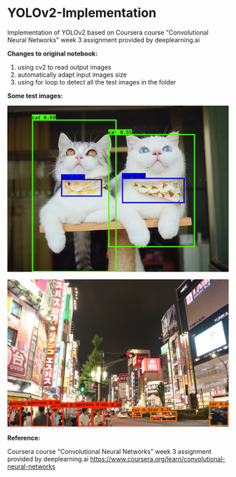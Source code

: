 # YOLOv2-Implementation
Implementation of YOLOv2 based on Coursera course "Convolutional Neural Networks" week 3 assignment provided by deeplearning.ai

**Changes to original notebook:**
1. using cv2 to read output images
2. automatically adapt input images size
3. using for loop to detect all the test images in the folder

**Some test images:**

![alt text](https://github.com/lxy000719/YOLOv2-Implementation/blob/master/out/test4.jpg?raw=true)

![alt text](https://github.com/lxy000719/YOLOv2-Implementation/blob/master/out/test2.jpg?raw=true)





**Reference:**

Coursera course "Convolutional Neural Networks" week 3 assignment provided by deeplearning.ai
https://www.coursera.org/learn/convolutional-neural-networks
